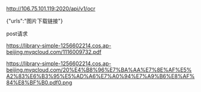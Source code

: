 http://106.75.101.119:2020/api/v1/ocr

{"urls":"图片下载链接"}

post请求

https://library-simple-1256602214.cos.ap-beijing.myqcloud.com/1116009732.pdf

https://library-simple-1256602214.cos.ap-beijing.myqcloud.com/20%E4%B8%96%E7%BA%AA%E7%8E%AF%E5%A2%83%E6%B3%95%E5%AD%A6%E7%A0%94%E7%A9%B6%E8%AF%84%E8%BF%B0.pdf0.png